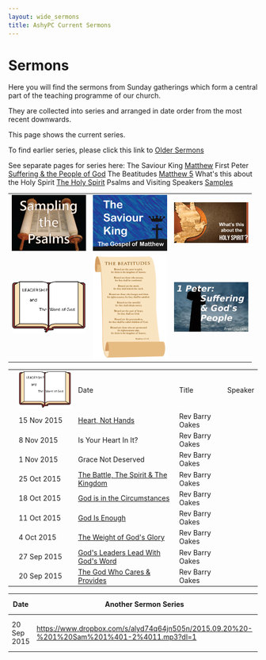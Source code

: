 ```yaml
---
layout: wide_sermons
title: AshyPC Current Sermons
---
```


# Sermons

Here you will find the sermons from Sunday gatherings which form a central part of the teaching programme of our church.

They are collected into series and arranged in date order from the most recent downwards.

This page shows the current series.

To find earlier series, please click this link to [Older Sermons](/Sermons_Older.html)

See separate pages for series here:
The Saviour King [Matthew](Sermons_Matthew.html)
First Peter [Suffering &amp; the People of God](Sermons_Sumarno.html)
The Beatitudes [Matthew 5](Sermons_Beatitudes.html)
What's this about the Holy Spirit [The Holy Spirit](Sermons_Holy_Spirit.html)
Psalms and Visiting Speakers [Samples](Sermons_Samples.html)

<div id='sermons'> 
<table>
<tr>
<td><img src="/images/psalms_300x225.png" width="150" alt="Sampling The Psalms"></a></td>
<td><img src="/images/matthew_300x225.png" width="150" alt="The Saviour King"></a></td>
<td><img src="/images/The_Holy_Spirit_300.png" width="150" alt="What's This About The Holy Spirit"></a></td>
</tr>
<tr>
<td><img src="/images/Leadership_Word_300.png" width="150" alt="Leadership &amp; the Word of God"></a></td>
<td><img src="/images/beatitudes_200.png" width="150" alt="The Beatitudes"></a></td>
<td><img src="/images/stone_cross_suffering_300.png" width="150" alt="Suffering &amp; the People of God"></a></td>
</tr>
</table>
<center>
<table>
<th>
<td><img src="/images/Leadership_Word_300.png" width="150" alt="Leadership &amp; the Word of God"></a></td><td>Date</td><td>Title</td><td>Speaker</td>
</th>
<tr>
    <td></td>
    <td>15 Nov 2015</td>
    <td><a href="https://www.dropbox.com/s/lzxgvznchvksh5m/2015.11.15%20-%201%20Sam%2015.mp3?dl=0">Heart, Not Hands</a></td>
    <td>Rev Barry Oakes</td>
</tr>

<tr>
    <td></td>
    <td>8 Nov 2015</td>
    <td>Is Your Heart In It?</td>
    <td>Rev Barry Oakes</td>
</tr>

<tr>
    <td></td>
    <td>1 Nov 2015</td>
    <td>Grace Not Deserved</td>
    <td>Rev Barry Oakes</td>
</tr>

<tr>
    <td></td>
    <td>25 Oct 2015</td>
    <td><a href="https://www.dropbox.com/s/ypmhtcg0fpdqd7d/2015-10-25%20-%201%20Sam%2010%4017-11%4015.mp3?dl=0">The Battle, The Spirit &amp; The Kingdom</a></td>
    <td>Rev Barry Oakes</td>
</tr>

<tr>
    <td></td>
    <td>18 Oct 2015</td>
    <td><a href="https://www.dropbox.com/s/5eislubnfwayhp6/2015.10.18%20-%201%20Sam%209%401-10%4016.mp3?dl=0">God is in the Circumstances</a></td>
    <td>Rev Barry Oakes</td>
</tr>

<tr>
    <td></td>
    <td>11 Oct 2015</td>
    <td><a href="https://www.dropbox.com/s/e9k3722p9v4ua0n/2015.10.11%20-%201%20Sam%208%401-22.mp3?dl=0">God Is Enough</a></td>
    <td>Rev Barry Oakes</td>
</tr>

<tr>
    <td></td>
    <td>4 Oct 2015</td>
    <td><a href="https://www.dropbox.com/s/erq22jjdzog9nsd/2015.10.04%20-%201%20Sam%204%401-7%4017.mp3?dl=0">The Weight of God's Glory</a></td>
    <td>Rev Barry Oakes</td>
</tr>

<tr>
    <td></td>
    <td>27 Sep 2015</td>
    <td><a href="https://www.dropbox.com/s/9ogp7plo6vpizkh/2015.09.27%20-%201%20Sam%202%4012-4%401.mp3?dl=0">God's Leaders Lead With God's Word</a></td>
    <td>Rev Barry Oakes</td>
</tr>

<tr>
    <td></td>
    <td>20 Sep 2015</td>
    <td><a href="https://www.dropbox.com/s/alyd74q64jn505n/2015.09.20%20-%201%20Sam%201%401-2%4011.mp3?dl=0">The God Who Cares & Provides</a></td>
    <td>Rev Barry Oakes</td>
</tr>

</table>
</center>

Date|Another Sermon Series| Another Title
----|---------------------|--------------
20 Sep 2015|<https://www.dropbox.com/s/alyd74q64jn505n/2015.09.20%20-%201%20Sam%201%401-2%4011.mp3?dl=1>|The God Who Cares & Provides
 
</div>
 